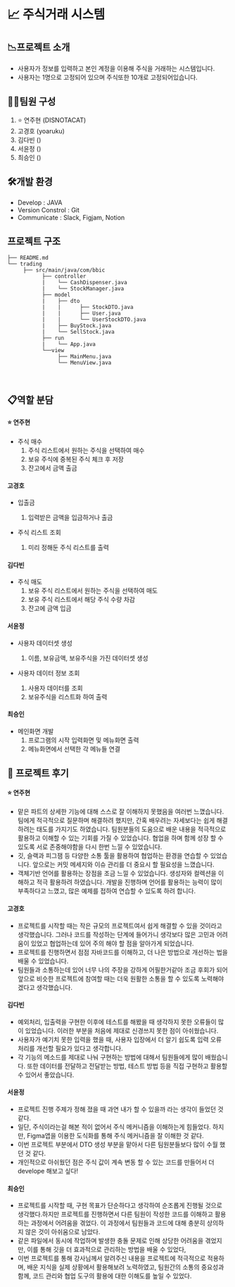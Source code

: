 
# 📈 주식거래 시스템

## 📉프로젝트 소개
* 사용자가 정보를 입력하고 본인 계정을 이용해 주식을 거래하는 시스템입니다.
* 사용자는 1명으로 고정되어 있으며 주식또한 10개로 고정되어있습니다.

## 🧑‍💻팀원 구성

1. ⭐️ 연주현 (DISNOTACAT)
2. 고경호 (yoaruku)
3. 김다빈 ()
4. 서윤정 ()
5. 최승인 ()

## 🛠️개발 환경
* Develop : JAVA
* Version Constrol : Git
* Communicate : Slack, Figjam, Notion

## 프로젝트 구조
```
├── README.md
└── trading
     ├── src/main/java/com/bbic
           ├── controller
           |    └── CashDispenser.java
           |    └── StockManager.java
           ├── model
           |    ├── dto
           |    |      ├── StockDTO.java
           |    |      ├── User.java
           |    |      └── UserStockDTO.java
           |    ├── BuyStock.java
           |    └── SellStock.java
           ├── run
           |    └── App.java
           └──view
                ├── MainMenu.java
                └── MenuView.java
```
<br>

## 📋역할 분담

#### ⭐️ 연주현
* 주식 매수
  1. 주식 리스트에서 원하는 주식을 선택하여 매수
  2. 보유 주식에 중복된 주식 체크 후 저장
  3. 잔고에서 금액 출금

#### 고경호
* 입출금
  1. 입력받은 금액을 입금하거나 출금
 
* 주식 리스트 조회
  1. 미리 정해둔 주식 리스트를 출력
 
#### 김다빈
* 주식 매도
  1. 보유 주식 리스트에서 원하는 주식을 선택하여 매도
  2. 보유 주식 리스트에서 해당 주식 수량 차감
  3. 잔고에 금액 입금
 
#### 서윤정
* 사용자 데이터셋 생성
  1. 이름, 보유금액, 보유주식을 가진 데이터셋 생성
     
* 사용자 데이터 정보 조회
  1. 사용자 데이터를 조회
  2. 보유주식을 리스트화 하여 출력

#### 최승인
* 메인화면 개발
  1. 프로그램의 시작 입력화면 및 메뉴화면 출력
  2. 메뉴화면에서 선택한 각 메뉴들 연결
 
## 📕 프로젝트 후기

#### ⭐️ 연주현
* 맡은 파트의 상세한 기능에 대해 스스로 잘 이해하지 못했음을 여러번 느꼈습니다. 팀에게 적극적으로 질문하며 해결하려 했지만, 간혹 배우려는 자세보다는 쉽게 해결하려는 태도를 가지기도 하였습니다.
  팀원분들의 도움으로 배운 내용을 적극적으로 활용하고 이해할 수 있는 기회를 가질 수 있었습니다. 협업을 하며 함께 성장 할 수 있도록 서로 존중해야함을 다시 한번 느낄 수 있었습니다.
* 깃, 슬랙과 피그잼 등 다양한 소통 툴을 활용하여 협업하는 환경을 연습할 수 있었습니다. 앞으로는 커밋 메세지와 이슈 관리를 더 중요시 할 필요성을 느꼈습니다.
* 객체기반 언어를 활용하는 장점을 조금 느낄 수 있었습니다. 생성자와 컬렉션을 이해하고 적극 활용하려 하였습니다. 개발을 진행하며 언어를 활용하는 능력이 많이 부족하다고 느꼈고, 많은 예제를 접하여 연습할 수 있도록 하려 합니다.



#### 고경호
* 프로젝트를 시작할 때는 작은 규모의 프로젝트여서 쉽게 해결할 수 있을 것이라고 생각했습니다. 그러나 코드를 작성하는 단계에 들어가니 생각보다 많은 고민과 어려움이 있었고 협업하는데 있어 주의 해야 할 점을 알아가게 되었습니다.
* 프로젝트를 진행하면서 점점 자바코드를 이해하고, 더 나은 방법으로 개선하는 법을 배울 수 있었습니다.
* 팀원들과 소통하는데 있어 너무 나의 주장을 강하게 어필한거같아 조금 후회가 되어 앞으로 비슷한 프로젝트에 참여할 때는 더욱 원활한 소통을 할 수 있도록 노력해야겠다고 생각했습니다.

#### 김다빈
* 예외처리, 입출력을 구현한 이후에 테스트를 해봤을 때 생각하지 못한 오류들이 많이 있었습니다. 이러한 부분을 처음에 제대로 신경쓰지 못한 점이 아쉬웠습니다.   
* 사용자가 예기치 못한 입력을 했을 때, 사용자 입장에서 더 알기 쉽도록 입력 오류 처리를 개선할 필요가 있다고 생각합니다. 
* 각 기능의 메소드를 제대로 나눠 구현하는 방법에 대해서 팀원들에게 많이 배웠습니다. 또한 데이터를 전달하고 전달받는 방법, 테스트 방법 등을 직접 구현하고 활용할 수 있어서 좋았습니다.  

#### 서윤정
* 프로젝트 진행 주제가 정해 졌을 때 과연 내가 할 수 있을까 라는 생각이 들었던 것 같다.
* 일단, 주식이라는걸 해본 적이 없어서 주식 메커니즘을 이해하는게 힘들었다. 하지만, Figma앱을 이용한 도식화를 통해 주식 메커니즘을 잘 이해한 것 같다.
* 이번 프로젝트 부분에서 DTO 생성 부분을 맡아서 다른 팀원분들보다 많이 수월 했던 것 같다.
* 개인적으로 아쉬웠던 점은 주식 값이 계속 변동 할 수 있는 코드를 만들어서 더 develope 해보고 싶다!

#### 최승인
* 프로젝트를 시작할 때, 구현 목표가 단순하다고 생각하여 순조롭게 진행될 것으로 생각했다.하지만 프로젝트를 진행하면서 다른 팀원이 작성한 코드를 이해하고 활용하는 과정에서 어려움을 겪었다. 이 과정에서 팀원들과 코드에 대해 충분히 상의하지 않은 것이 아쉬움으로 남았다.
* 같은 파일에서 동시에 작업하며 발생한 충돌 문제로 인해 상당한 어려움을 겪었지만, 이를 통해 깃을 더 효과적으로 관리하는 방법을 배울 수 있었다,
* 이번 프로젝트를 통해 강사님께서 알려주신 내용을 프로젝트에 적극적으로 적용하며, 배운 지식을 실제 상황에서 활용해보려 노력하였고, 팀원간의 소통의 중요성과 함께, 코드 관리와 협업 도구의 활용에 대한 이해도를 높일 수 있었다.



